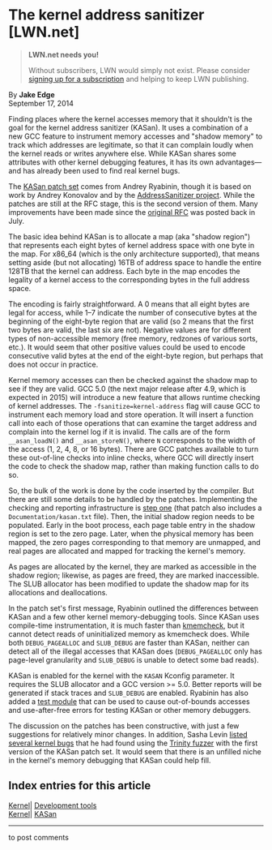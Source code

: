 # The kernel address sanitizer [LWN.net]

> **LWN.net needs you!**
> 
> Without subscribers, LWN would simply not exist. Please consider [signing up for a subscription](/Promo/nst-nag2/subscribe) and helping to keep LWN publishing. 

By **Jake Edge**  
September 17, 2014 

Finding places where the kernel accesses memory that it shouldn't is the goal for the kernel address sanitizer (KASan). It uses a combination of a new GCC feature to instrument memory accesses and "shadow memory" to track which addresses are legitimate, so that it can complain loudly when the kernel reads or writes anywhere else. While KASan shares some attributes with other kernel debugging features, it has its own advantages—and has already been used to find real kernel bugs. 

The [KASan patch set](/Articles/611410/) comes from Andrey Ryabinin, though it is based on work by Andrey Konovalov and by the [AddressSanitizer project](https://code.google.com/p/address-sanitizer/). While the patches are still at the RFC stage, this is the second version of them. Many improvements have been made since the [original RFC](/Articles/604817/) was posted back in July. 

The basic idea behind KASan is to allocate a map (aka "shadow region") that represents each eight bytes of kernel address space with one byte in the map. For x86_64 (which is the only architecture supported), that means setting aside (but not allocating) 16TB of address space to handle the entire 128TB that the kernel can address. Each byte in the map encodes the legality of a kernel access to the corresponding bytes in the full address space. 

The encoding is fairly straightforward. A 0 means that all eight bytes are legal for access, while 1–7 indicate the number of consecutive bytes at the beginning of the eight-byte region that are valid (so 2 means that the first two bytes are valid, the last six are not). Negative values are for different types of non-accessible memory (free memory, redzones of various sorts, etc.). It would seem that other positive values could be used to encode consecutive valid bytes at the end of the eight-byte region, but perhaps that does not occur in practice. 

Kernel memory accesses can then be checked against the shadow map to see if they are valid. GCC 5.0 (the next major release after 4.9, which is expected in 2015) will introduce a new feature that allows runtime checking of kernel addresses. The `-fsanitize=kernel-address` flag will cause GCC to instrument each memory load and store operation. It will insert a function call into each of those operations that can examine the target address and complain into the kernel log if it is invalid. The calls are of the form `__asan_loadN()` and `__asan_storeN()`, where `N` corresponds to the width of the access (1, 2, 4, 8, or 16 bytes). There are GCC patches available to turn these out-of-line checks into inline checks, where GCC will directly insert the code to check the shadow map, rather than making function calls to do so. 

So, the bulk of the work is done by the code inserted by the compiler. But there are still some details to be handled by the patches. Implementing the checking and reporting infrastructure is [step one](/Articles/612266/) (that patch also includes a `Documentation/kasan.txt` file). Then, the initial shadow region needs to be populated. Early in the boot process, each page table entry in the shadow region is set to the zero page. Later, when the physical memory has been mapped, the zero pages corresponding to that memory are unmapped, and real pages are allocated and mapped for tracking the kernel's memory. 

As pages are allocated by the kernel, they are marked as accessible in the shadow region; likewise, as pages are freed, they are marked inaccessible. The SLUB allocator has been modified to update the shadow map for its allocations and deallocations. 

In the patch set's first message, Ryabinin outlined the differences between KASan and a few other kernel memory-debugging tools. Since KASan uses compile-time instrumentation, it is much faster than [kmemcheck](https://www.kernel.org/doc/Documentation/kmemcheck.txt), but it cannot detect reads of uninitialized memory as kmemcheck does. While both `DEBUG_PAGEALLOC` and `SLUB_DEBUG` are faster than KASan, neither can detect all of the illegal accesses that KASan does (`DEBUG_PAGEALLOC` only has page-level granularity and `SLUB_DEBUG` is unable to detect some bad reads). 

KASan is enabled for the kernel with the `KASAN` Kconfig parameter. It requires the SLUB allocator and a GCC version >= 5.0. Better reports will be generated if stack traces and `SLUB_DEBUG` are enabled. Ryabinin has also added a [test module](/Articles/612265/) that can be used to cause out-of-bounds accesses and use-after-free errors for testing KASan or other memory debuggers. 

The discussion on the patches has been constructive, with just a few suggestions for relatively minor changes. In addition, Sasha Levin [listed several kernel bugs](/Articles/612247/) that he had found using the [Trinity fuzzer](/Articles/536173/) with the first version of the KASan patch set. It would seem that there is an unfilled niche in the kernel's memory debugging that KASan could help fill. 

  
Index entries for this article  
---  
[Kernel](/Kernel/Index)| [Development tools](/Kernel/Index#Development_tools)  
[Kernel](/Kernel/Index)| [KASan](/Kernel/Index#KASan)  
  


* * *

to post comments 
